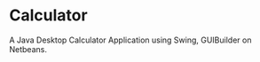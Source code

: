 Calculator
=============
A Java Desktop Calculator Application using Swing, GUIBuilder on Netbeans.
